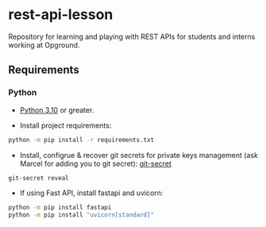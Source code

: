 # rest-api-lesson
Repository for learning and playing with REST APIs for students and interns working at Opground.

## Requirements
### Python
- [Python 3.10](https://www.python.org/downloads/) or greater.

- Install project requirements:
```bash
python -m pip install -r requirements.txt
```

- Install, configrue & recover git secrets for private keys management (ask Marcel for adding you to git secret):
[git-secret](https://sobolevn.me/git-secret/)

```bash
git-secret reveal
```

- If using Fast API, install fastapi and uvicorn:
```bash
python -m pip install fastapi
python -m pip install "uvicorn[standard]"
```
